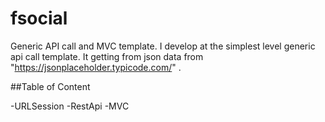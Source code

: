 # fsocial

Generic API call and MVC template. 
I develop at the simplest level generic api call template. It getting from json data from "https://jsonplaceholder.typicode.com/" .

##Table of Content

-URLSession
-RestApi
-MVC

